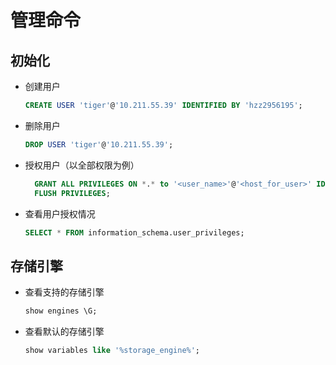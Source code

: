 # 管理命令

## 初始化

- 创建用户
    ```SQL
    CREATE USER 'tiger'@'10.211.55.39' IDENTIFIED BY 'hzz2956195';
    ```
- 删除用户
    ```SQL
    DROP USER 'tiger'@'10.211.55.39';
    ```
- 授权用户（以全部权限为例）
  ```SQL
    GRANT ALL PRIVILEGES ON *.* to '<user_name>'@'<host_for_user>' IDENTIFIED BY '<password>';
    FLUSH PRIVILEGES;
    ```
- 查看用户授权情况
    ```SQL
    SELECT * FROM information_schema.user_privileges;
    ```

## 存储引擎

- 查看支持的存储引擎
    ```SQL
    show engines \G;
    ```
- 查看默认的存储引擎
    ```SQL
    show variables like '%storage_engine%';
    ```
